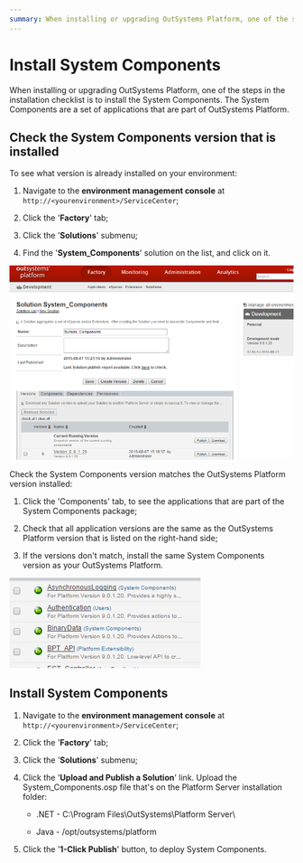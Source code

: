 ```yaml
---
summary: When installing or upgrading OutSystems Platform, one of the steps in the installation checklist is to install the System Components. Learn how to do it.
---
```


# Install System Components

When installing or upgrading OutSystems Platform, one of the steps in the installation checklist is to install the System Components. The System Components are a set of applications that are part of OutSystems Platform.

## Check the System Components version that is installed

To see what version is already installed on your environment:

1. Navigate to the **environment management console** at `http://<yourenvironment>/ServiceCenter`;

2. Click the '**Factory**' tab;

3. Click the '**Solutions**' submenu;

4. Find the '**System_Components**' solution on the list, and click on it.

![](images/install-system-components_0.png)

Check the System Components version matches the OutSystems Platform version installed:

1. Click the 'Components' tab, to see the applications that are part of the System Components package;

2. Check that all application versions are the same as the OutSystems Platform version that is listed on the right-hand side;

3. If the versions don't match, install the same System Components version as your OutSystems Platform.

![](images/install-system-components_1.png)

## Install System Components

1. Navigate to the **environment management console** at `http://<yourenvironment>/ServiceCenter`;

2. Click the '**Factory**' tab;

3. Click the '**Solutions**' submenu;

4. Click the '**Upload and Publish a Solution**' link. Upload the System_Components.osp file that's on the Platform Server installation folder:

    * .NET - C:\Program Files\OutSystems\Platform Server\

    * Java - /opt/outsystems/platform

5. Click the '**1-Click Publish**' button, to deploy System Components.

